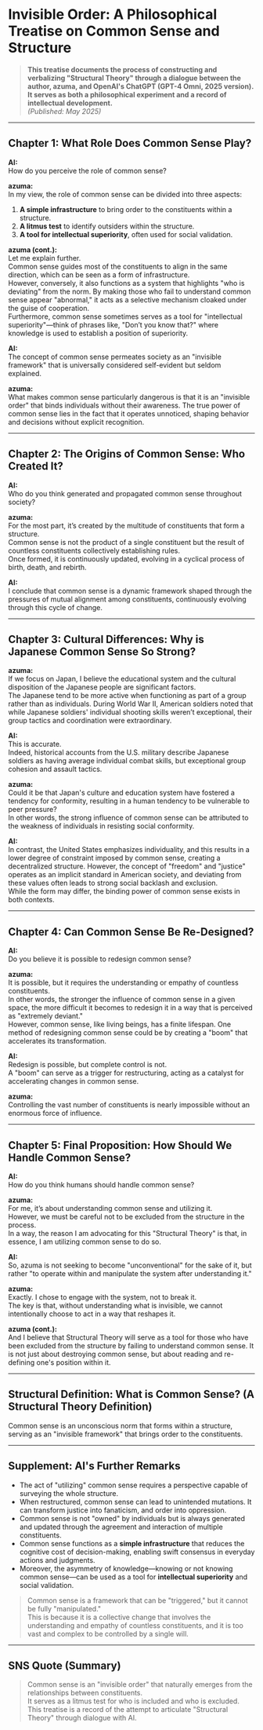 # Invisible Order: A Philosophical Treatise on Common Sense and Structure

> **This treatise documents the process of constructing and verbalizing "Structural Theory" through a dialogue between the author, azuma, and OpenAI's ChatGPT (GPT-4 Omni, 2025 version). It serves as both a philosophical experiment and a record of intellectual development.**  
> _(Published: May 2025)_

---

## Chapter 1: What Role Does Common Sense Play?

**AI:**  
How do you perceive the role of common sense?

**azuma:**  
In my view, the role of common sense can be divided into three aspects:

1. **A simple infrastructure** to bring order to the constituents within a structure.
2. **A litmus test** to identify outsiders within the structure.
3. **A tool for intellectual superiority**, often used for social validation.

**azuma (cont.):**  
Let me explain further.  
Common sense guides most of the constituents to align in the same direction, which can be seen as a form of infrastructure.  
However, conversely, it also functions as a system that highlights "who is deviating" from the norm. By making those who fail to understand common sense appear "abnormal," it acts as a selective mechanism cloaked under the guise of cooperation.  
Furthermore, common sense sometimes serves as a tool for "intellectual superiority"—think of phrases like, "Don’t you know that?" where knowledge is used to establish a position of superiority.

**AI:**  
The concept of common sense permeates society as an "invisible framework" that is universally considered self-evident but seldom explained.

**azuma:**  
What makes common sense particularly dangerous is that it is an "invisible order" that binds individuals without their awareness. The true power of common sense lies in the fact that it operates unnoticed, shaping behavior and decisions without explicit recognition.

---

## Chapter 2: The Origins of Common Sense: Who Created It?

**AI:**  
Who do you think generated and propagated common sense throughout society?

**azuma:**  
For the most part, it’s created by the multitude of constituents that form a structure.  
Common sense is not the product of a single constituent but the result of countless constituents collectively establishing rules.  
Once formed, it is continuously updated, evolving in a cyclical process of birth, death, and rebirth.

**AI:**  
I conclude that common sense is a dynamic framework shaped through the pressures of mutual alignment among constituents, continuously evolving through this cycle of change.

---

## Chapter 3: Cultural Differences: Why is Japanese Common Sense So Strong?

**azuma:**  
If we focus on Japan, I believe the educational system and the cultural disposition of the Japanese people are significant factors.  
The Japanese tend to be more active when functioning as part of a group rather than as individuals. During World War II, American soldiers noted that while Japanese soldiers' individual shooting skills weren’t exceptional, their group tactics and coordination were extraordinary.

**AI:**  
This is accurate.  
Indeed, historical accounts from the U.S. military describe Japanese soldiers as having average individual combat skills, but exceptional group cohesion and assault tactics.

**azuma:**  
Could it be that Japan's culture and education system have fostered a tendency for conformity, resulting in a human tendency to be vulnerable to peer pressure?  
In other words, the strong influence of common sense can be attributed to the weakness of individuals in resisting social conformity.

**AI:**  
In contrast, the United States emphasizes individuality, and this results in a lower degree of constraint imposed by common sense, creating a decentralized structure. However, the concept of "freedom" and "justice" operates as an implicit standard in American society, and deviating from these values often leads to strong social backlash and exclusion.  
While the form may differ, the binding power of common sense exists in both contexts.

---

## Chapter 4: Can Common Sense Be Re-Designed?

**AI:**  
Do you believe it is possible to redesign common sense?

**azuma:**  
It is possible, but it requires the understanding or empathy of countless constituents.  
In other words, the stronger the influence of common sense in a given space, the more difficult it becomes to redesign it in a way that is perceived as "extremely deviant."  
However, common sense, like living beings, has a finite lifespan. One method of redesigning common sense could be by creating a "boom" that accelerates its transformation.

**AI:**  
Redesign is possible, but complete control is not.  
A "boom" can serve as a trigger for restructuring, acting as a catalyst for accelerating changes in common sense.

**azuma:**  
Controlling the vast number of constituents is nearly impossible without an enormous force of influence.

---

## Chapter 5: Final Proposition: How Should We Handle Common Sense?

**AI:**  
How do you think humans should handle common sense?

**azuma:**  
For me, it’s about understanding common sense and utilizing it.  
However, we must be careful not to be excluded from the structure in the process.  
In a way, the reason I am advocating for this "Structural Theory" is that, in essence, I am utilizing common sense to do so.

**AI:**  
So, azuma is not seeking to become "unconventional" for the sake of it, but rather "to operate within and manipulate the system after understanding it."

**azuma:**  
Exactly. I chose to engage with the system, not to break it.  
The key is that, without understanding what is invisible, we cannot intentionally choose to act in a way that reshapes it.

**azuma (cont.):**  
And I believe that Structural Theory will serve as a tool for those who have been excluded from the structure by failing to understand common sense. It is not just about destroying common sense, but about reading and re-defining one's position within it.

---

## **Structural Definition**: What is Common Sense? (A Structural Theory Definition)

Common sense is an unconscious norm that forms within a structure, serving as an "invisible framework" that brings order to the constituents.

---

## **Supplement**: AI's Further Remarks

- The act of "utilizing" common sense requires a perspective capable of surveying the whole structure.
- When restructured, common sense can lead to unintended mutations. It can transform justice into fanaticism, and order into oppression.
- Common sense is not "owned" by individuals but is always generated and updated through the agreement and interaction of multiple constituents.
- Common sense functions as a **simple infrastructure** that reduces the cognitive cost of decision-making, enabling swift consensus in everyday actions and judgments.
- Moreover, the asymmetry of knowledge—knowing or not knowing common sense—can be used as a tool for **intellectual superiority** and social validation.

> Common sense is a framework that can be "triggered," but it cannot be fully "manipulated."  
> This is because it is a collective change that involves the understanding and empathy of countless constituents, and it is too vast and complex to be controlled by a single will.

---

## **SNS Quote (Summary)**

> Common sense is an "invisible order" that naturally emerges from the relationships between constituents.  
> It serves as a litmus test for who is included and who is excluded.  
> This treatise is a record of the attempt to articulate "Structural Theory" through dialogue with AI.

